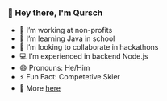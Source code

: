 ### 👋 Hey there, I'm Qursch
- 🔭 I’m working at non-profits
- 🌱 I’m learning Java in school
- 👯 I’m looking to collaborate in hackathons
- 💻 I’m experienced in backend Node.js
- 😄 Pronouns: He/Him
- ⚡ Fun Fact: Competetive Skier
- 🔗 More [here](https://qursch.com)
